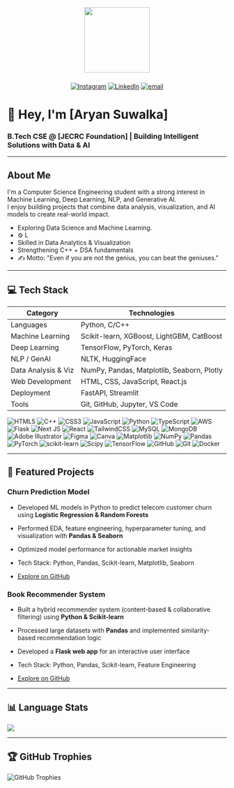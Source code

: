 <div align="center">
  <img height="150" src="https://media.giphy.com/media/M9gbBd9nbDrOTu1Mqx/giphy.gif"  />
</div>

###

<div align="center">

[![Instagram](https://img.shields.io/badge/Instagram-%23E4405F.svg?logo=Instagram&logoColor=white)](https://instagram.com/aryan_suwalka_t) [![LinkedIn](https://img.shields.io/badge/LinkedIn-%230077B5.svg?logo=linkedin&logoColor=white)](https://linkedin.com/in/AryanSuwalka13) [![email](https://img.shields.io/badge/Email-D14836?logo=gmail&logoColor=white)](mailto:aryansuwalka1304@gmail.com) 


</div>

###


# 👋 Hey, I'm [Aryan Suwalka]

### B.Tech CSE @ [JECRC Foundation] | Building Intelligent Solutions with Data & AI

---

## About Me

I'm a Computer Science Engineering student with a strong interest in Machine Learning, Deep Learning, NLP, and Generative AI.  
I enjoy building projects that combine data analysis, visualization, and AI models to create real-world impact.

- Exploring Data Science and Machine Learning.
- ⚙️ L
- Skilled in Data Analytics & Visualization
- Strengthening C++ + DSA fundamentals
- ✍️ Motto: "Even if you are not the genius, you can beat the geniuses."

---

## 💻 Tech Stack

| Category | Technologies |
| --- | --- |
| Languages | Python, C/C++ |
| Machine Learning | Scikit-learn, XGBoost, LightGBM, CatBoost |
| Deep Learning | TensorFlow, PyTorch, Keras |
| NLP / GenAI | NLTK, HuggingFace |
| Data Analysis & Viz | NumPy, Pandas, Matplotlib, Seaborn, Plotly |
| Web Development | HTML, CSS, JavaScript, React.js |
| Deployment | FastAPI, Streamlit |
| Tools | Git, GitHub, Jupyter, VS Code |

![HTML5](https://img.shields.io/badge/html5-%23E34F26.svg?style=for-the-badge&logo=html5&logoColor=white) ![C++](https://img.shields.io/badge/c++-%2300599C.svg?style=for-the-badge&logo=c%2B%2B&logoColor=white) ![CSS3](https://img.shields.io/badge/css3-%231572B6.svg?style=for-the-badge&logo=css3&logoColor=white) ![JavaScript](https://img.shields.io/badge/javascript-%23323330.svg?style=for-the-badge&logo=javascript&logoColor=%23F7DF1E) ![Python](https://img.shields.io/badge/python-3670A0?style=for-the-badge&logo=python&logoColor=ffdd54) ![TypeScript](https://img.shields.io/badge/typescript-%23007ACC.svg?style=for-the-badge&logo=typescript&logoColor=white) ![AWS](https://img.shields.io/badge/AWS-%23FF9900.svg?style=for-the-badge&logo=amazon-aws&logoColor=white) ![Flask](https://img.shields.io/badge/flask-%23000.svg?style=for-the-badge&logo=flask&logoColor=white) ![Next JS](https://img.shields.io/badge/Next-black?style=for-the-badge&logo=next.js&logoColor=white) ![React](https://img.shields.io/badge/react-%2320232a.svg?style=for-the-badge&logo=react&logoColor=%2361DAFB) ![TailwindCSS](https://img.shields.io/badge/tailwindcss-%2338B2AC.svg?style=for-the-badge&logo=tailwind-css&logoColor=white) ![MySQL](https://img.shields.io/badge/mysql-4479A1.svg?style=for-the-badge&logo=mysql&logoColor=white) ![MongoDB](https://img.shields.io/badge/MongoDB-%234ea94b.svg?style=for-the-badge&logo=mongodb&logoColor=white) ![Adobe Illustrator](https://img.shields.io/badge/adobe%20illustrator-%23FF9A00.svg?style=for-the-badge&logo=adobe%20illustrator&logoColor=white) ![Figma](https://img.shields.io/badge/figma-%23F24E1E.svg?style=for-the-badge&logo=figma&logoColor=white) ![Canva](https://img.shields.io/badge/Canva-%2300C4CC.svg?style=for-the-badge&logo=Canva&logoColor=white) ![Matplotlib](https://img.shields.io/badge/Matplotlib-%23ffffff.svg?style=for-the-badge&logo=Matplotlib&logoColor=black) ![NumPy](https://img.shields.io/badge/numpy-%23013243.svg?style=for-the-badge&logo=numpy&logoColor=white) ![Pandas](https://img.shields.io/badge/pandas-%23150458.svg?style=for-the-badge&logo=pandas&logoColor=white) ![PyTorch](https://img.shields.io/badge/PyTorch-%23EE4C2C.svg?style=for-the-badge&logo=PyTorch&logoColor=white) ![scikit-learn](https://img.shields.io/badge/scikit--learn-%23F7931E.svg?style=for-the-badge&logo=scikit-learn&logoColor=white) ![Scipy](https://img.shields.io/badge/SciPy-%230C55A5.svg?style=for-the-badge&logo=scipy&logoColor=%white) ![TensorFlow](https://img.shields.io/badge/TensorFlow-%23FF6F00.svg?style=for-the-badge&logo=TensorFlow&logoColor=white) ![GitHub](https://img.shields.io/badge/github-%23121011.svg?style=for-the-badge&logo=github&logoColor=white) ![Git](https://img.shields.io/badge/git-%23F05033.svg?style=for-the-badge&logo=git&logoColor=white) ![Docker](https://img.shields.io/badge/docker-%230db7ed.svg?style=for-the-badge&logo=docker&logoColor=white)

---

## 🚀 Featured Projects

### Churn Prediction Model
- Developed ML models in Python to predict telecom customer churn using **Logistic Regression & Random Forests**  
- Performed EDA, feature engineering, hyperparameter tuning, and visualization with **Pandas & Seaborn**  
- Optimized model performance for actionable market insights  

- Tech Stack: Python, Pandas, Scikit-learn, Matplotlib, Seaborn
- [Explore on GitHub](#)

### Book Recommender System
- Built a hybrid recommender system (content-based & collaborative filtering) using **Python & Scikit-learn**  
- Processed large datasets with **Pandas** and implemented similarity-based recommendation logic  
- Developed a **Flask web app** for an interactive user interface

- Tech Stack: Python, Pandas, Scikit-learn, Feature Engineering
- [Explore on GitHub](#)

---

## 📊 Language Stats

![](https://github-readme-stats.vercel.app/api/top-langs/?username=aryansuwalka&theme=nightowl&hide_border=true&include_all_commits=false&count_private=false&layout=compact)

---

## 🏆 GitHub Trophies

![GitHub Trophies](https://github-profile-trophy.vercel.app/?username=AryanSuwalka&theme=radical)
